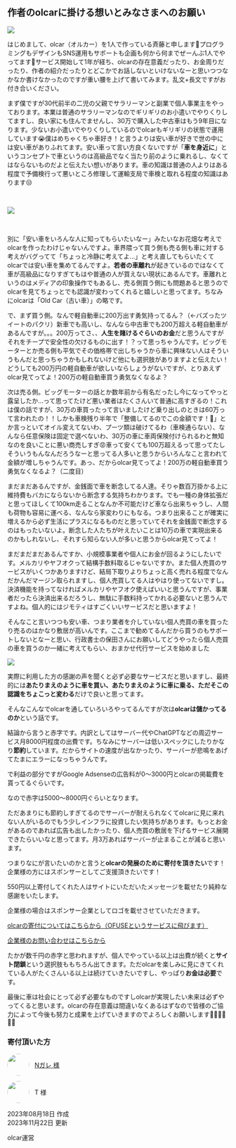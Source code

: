 
## <i class="mdi mdi-hand-heart" style="font-size:32px;color:#f67b01;position: relative;top: 2px;right: 4px;"></i>作者のolcarに掛ける想いとみなさまへのお願い

<img style="max-width: 200px;" src="https://festive-yonath-a04e1e.netlify.app/_nuxt/img/profile.a1dd2d3.png">

はじめまして、olcar（オルカー）を1人で作っている斉藤と申します🙋プログラミングもデザインもSNS運用もサポートも企画も何から何までぜーんぶ1人でやってます💪サービス開始して1年が経ち、olcarの存在意義だったり、お金周りだったり、作者の紹介だったりとどこかでお話しないといけないなーと思いつつなかなか書けなかったのですが重い腰を上げて書いてみます。乱文+長文ですがお付き合いください。

まず僕ですが30代前半の二児の父親でサラリーマンと副業で個人事業主をやっております。本業は普通のサラリーマンなのでギリギリのお小遣いでやりくりしてますし、良い家にも住んでませんし、30万で購入した中古車はもう9年目になります。少ないお小遣いでやりくりしているのでolcarもギリギリの状態で運用しています😭僕はめちゃくちゃ車好き！と言うよりは安い車が好きで世の中には安い車がありふれてます。安い車って言い方良くないですが「**車を身近に**」というコンセプトで車というのは高級品でなく当たり前のように乗れるし、なくてはならないものだよと伝えたい想いがあります。車の知識は普通の人よりはある程度で予備検行って悪いところ修理して運輸支局で車検と取れる程度の知識はあります😒

<img style="max-width: 200px;margin: 32px auto;" src="/logo.png">

別に「安い車をいろんな人に知ってもらいたいなー」みたいなお花畑な考えでolcarを作ったわけじゃないんですよ。車界隈って買う側も売る側も車に対する考えがバグってて「ちょっと冷静に考えてよ...」と考え直してもらいたくてolcarでは安い車を集めてるんですよ。**若者の車離れ**が起きているのではなくて車が高級品になりすぎてもはや普通の人が買えない現状にあるんです。車離れというのはメディアの印象操作でもあるし、売る側買う側にも問題あると思うのでolcarを見てちょっとでも認識が変わってくれると嬉しいと思ってます。ちなみにolcarは「Old Car（古い車）」の略です。

で、まず買う側。なんで軽自動車に200万出す勇気持ってるん？（←バズったツイートのパクリ）新車でも高いし、なんなら中古車でも200万超える軽自動車があるんですが。。。200万ってさ、、**人生を賭けるぐらいのお金**だと思うんですがそれをチープで安全性の欠けるものに出す！？って思っちゃうんです。ビッグモーターとか売る側も平気でその価格帯で出しちゃうから車に興味ない人はそういうもんだと思っちゃうかもしれないけど他にも選択肢がありますよと伝えたい！どうしても200万円の軽自動車が欲しいならしょうがないですが、とりあえずolcar見てってよ！200万の軽自動車買う勇気なくなるよ？

次は売る側。ビッグモーターの話とか数年前から有名だったし今になってやっと露呈したか...って思ってたけど悪い業者はたくさんいて普通に高すぎるの！これは僕の話ですが、30万の車買ったって言いましたけど乗り出しのときは60万って言われたの！！しかも車検残り半年で「整備してるのでこの金額です！👨」とか言っといてオイル変えてないわ、プーツ類は破けてるわ（車検通らない）、なんなら任意保険は固定で選べないわ、30万の車に車両保険付けられるわと無知なのを良いことに悪い商売しすぎ😡車って安くても100万超えるって思ってたしそういうもんなんだろうなーと思ってる人多いと思うからいろんなこと言われて金額が増しちゃうんです。あっ、だからolcar見てってよ！200万の軽自動車買う勇気なくなるよ？（二度目）

まだまだあるんですが、金銭面で車を断念してる人達。そりゃ数百万掛かる上に維持費もバカにならないから断念する気持ちわかります。でも一種の身体拡張だと思ってほしくて100km走ることなんか不可能だけど車なら出来ちゃうし、人間も荷物も容易に運べる、なんなら家変わりにもなる。つまり出来ることが確実に増えるから必ず生活にプラスになるものだと思っていてそれを金銭面で断念するのはもったいないよ。断念した人たちが叶えたいことは10万の車で実現出来るのかもしれないし、それすら知らない人が多いと思うからolcar見てってよ！

まだまだまだあるんですか、小規模事業者や個人にお金が回るようにしたいです。メルカリやヤフオクって結構手数料取るじゃないですか。また個人売買のサービスがいくつかありますけど、結局下取りよりちょっと高く売れる程度でなんだかんだマージン取られますし、個人売買してる人はやはり使ってないですし。決済機能を持ってなければメルカリやヤフオク使えばいいと思うんですが、事業者だったら決済出来るだろうし、無駄に手数料持ってかれる必要ないと思うんですよね。個人的にはジモティはすごくいいサービスだと思いますよ！

そんなこと言いつつも安い車、つまり業者を介していない個人売買の車を買ったり売るのはかなり敷居が高いんです。ここまで勧めてるんだから買うのもサポートしないとなーと思い、行政書士の保田さんにお願いしてどうやったら個人売買の車を買うのか一緒に考えてもらい、おまかせ代行サービスを始めました

<a href="/info/omakase-agent">
<img src="https://homepage.gsss.pro/wp-content/uploads/2023/08/1a7321fd5c87b44161456ab0d5bcbbaf-1.png">
</a>

実際に利用した方の感謝の声を聞くと必ず必要なサービスだと思いますし、最終的には**あたりまえのように車を買い、あたりまえのように車に乗る、ただそこの認識をちょこっと変わる**だけで良いと思ってます。

<i class="mdi mdi-hand-heart" style="font-size: 72px;color:#f67b01;top: 2px;right: 4px;margin: auto;text-align: center;display: block;"></i>

そんなこんなでolcarを通していろいろやってるんですが次は**olcarは儲かってるのか**という話です。

結論から言うと赤字です。内訳としてはサーバー代やChatGPTなどの周辺サービス月8000円程度の出費です。ちなみにサーバーは低いスペックにしたりかなり**節約**しています。だからサイトの速度が出なかったり、サーバーが悲鳴をあげてたまにエラーになっちゃうんです。

で利益の部分ですがGoogle Adsenseの広告料が0〜3000円とolcarの掲載費を貰ってるぐらいです。

なので赤字は5000〜8000円ぐらいとなります。

ただあまりにも節約しすぎてるのでサーバーが耐えられなくてolcarに見に来れない人がいるのでもう少しインフラに投資したい気持ちがあります。もっとお金があるのであれば広告も出したかったり、個人売買の敷居を下げるサービス展開できたらいいなと思ってます。月3万あればサーバーが止まることが減ると思います。

つまりなにが言いたいのかと言うと**olcarの発展のために寄付を頂きたい**です！企業様の方にはスポンサーとしてご支援頂きたいです！

550円以上寄付してくれた人はサイトにいただいたメッセージを載せたり純粋な感謝をいたします。

企業様の場合はスポンサー企業としてロゴを載せさせていただきます。

<a target="_blank" href="https://ofuse.me/65877d20/letter">olcarの寄付についてはこちらから（OFUSEというサービスに飛びます）</a> 

<a target="_blank" href="https://forms.gle/Q2hQvMqLP9Jw2bea6">企業様のお問い合わせはこちらから</a> 

たかが数千円の赤字と思われますが、個人でやっている以上は出費が続くと**サイト閉鎖**という選択肢ももちろん出てきます。ただolcarを楽しみに見にきてくれている人がたくさんいる以上は続けていきたいですし、やっぱり**お金は必要**です。

最後に車は社会にとって必ず必要なものですしolcarが実現したい未来は必ずやってくると思います。olcarの存在意義は間違いなくあるはずなので皆様のご協力によって今後も努力と成果を上げていきますのでよろしくお願いします🙇‍♀️🙇‍♀️🙇‍♀️


### 寄付頂いた方

<a href="https://twitter.com/ntnt1105" target="_blank">
<div style="display: flex;align-items: center;margin-bottom: 12px !important;height: 50px;">
<img style="width: 50px;border-radius: 50px;" src="https://pbs.twimg.com/profile_images/1582595739980804098/53Di-E6S_400x400.jpg" />
<div style="margin-left: 12px;font-size: 14px;flex: 1 1 auto;">
<div>
Nガレ 様
</div>
</div>
</div>
</a>

<div style="display: flex;align-items: center;margin-bottom: 12px !important;height: 50px;">
<img style="width: 50px;border-radius: 50px;" src="/img/user1.jpeg" />
<div style="margin-left: 12px;font-size: 14px;flex: 1 1 auto;">
<div>
T 様
</div>
</div>
</div>

2023年08月18日 作成  
2023年11月22日 更新

olcar運営